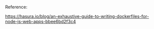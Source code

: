 Reference:

https://hasura.io/blog/an-exhaustive-guide-to-writing-dockerfiles-for-node-js-web-apps-bbee6bd2f3c4
